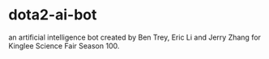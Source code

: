 # dota2-ai-bot
an artificial intelligence bot created by Ben Trey, Eric Li and Jerry Zhang for Kinglee Science Fair Season 100.
